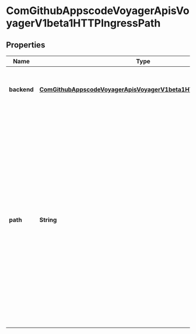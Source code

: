 
# ComGithubAppscodeVoyagerApisVoyagerV1beta1HTTPIngressPath

## Properties
Name | Type | Description | Notes
------------ | ------------- | ------------- | -------------
**backend** | [**ComGithubAppscodeVoyagerApisVoyagerV1beta1HTTPIngressBackend**](ComGithubAppscodeVoyagerApisVoyagerV1beta1HTTPIngressBackend.md) | Backend defines the referenced service endpoint to which the traffic will be forwarded to. |  [optional]
**path** | **String** | Path is a extended POSIX regex as defined by IEEE Std 1003.1, (i.e this follows the egrep/unix syntax, not the perl syntax) matched against the path of an incoming request. Currently it can contain characters disallowed from the conventional \&quot;path\&quot; part of a URL as defined by RFC 3986. Paths must begin with a &#39;/&#39;. If unspecified, the path defaults to a catch all sending traffic to the backend. |  [optional]



